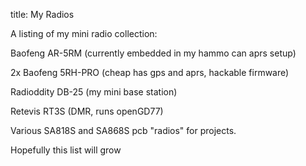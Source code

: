 title: My Radios

A listing of my mini radio collection:


Baofeng AR-5RM (currently embedded in my hammo can aprs setup)

2x Baofeng 5RH-PRO (cheap has gps and aprs, hackable firmware)

Radioddity DB-25 (my mini base station)

Retevis RT3S (DMR, runs openGD77)

Various SA818S and SA868S pcb "radios" for projects.


Hopefully this list will grow